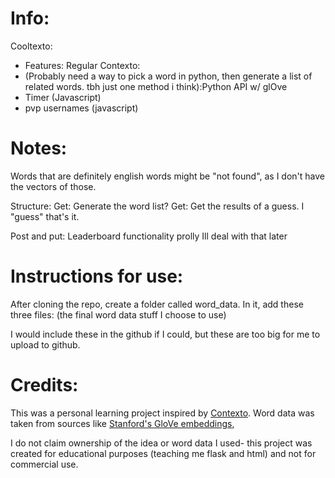 # Info:
Cooltexto: 
- Features: Regular Contexto:
- (Probably need a way to pick a word in python, then generate a list of related words. tbh just one method i think):Python API w/ glOve
- Timer (Javascript)
- pvp usernames (javascript)

# Notes:
Words that are definitely english words might be "not found", as I don't have the vectors of those.

Structure:
Get: Generate the word list?
Get: Get the results of a guess. I "guess" that's it.

Post and put: Leaderboard functionality prolly Ill deal with that later

# Instructions for use: 
After cloning the repo, create a folder called word_data. In it, add these three files:
(the final word data stuff I choose to use) 

I would include these in the github if I could, but these are too big for me to upload to github.

# Credits:
This was a personal learning project inspired by [Contexto](https://contexto.me/en/). Word data was taken from sources like [Stanford's  GloVe embeddings](), 

I do not claim ownership of the idea or word data I used- this project was created for educational purposes (teaching me flask and html) and not for commercial use.